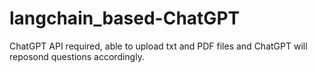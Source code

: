 # langchain_based-ChatGPT

ChatGPT API required, able to upload txt and PDF files and ChatGPT will reposond questions accordingly.
